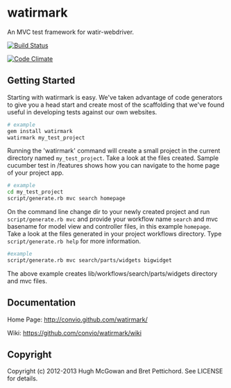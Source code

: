 watirmark
=========

An MVC test framework for watir-webdriver. 

[![Build Status](https://secure.travis-ci.org/convio/watirmark.png)](http://travis-ci.org/convio/watirmark)

[![Code Climate](https://codeclimate.com/badge.png)](https://codeclimate.com/github/convio/watirmark)

Getting Started
---

Starting with watirmark is easy. We've taken advantage of code generators to give you a head start and create most of the scaffolding that we've found useful in developing tests against our own websites.

```bash
# example
gem install watirmark
watirmark my_test_project
```

Running the 'watirmark' command will create a small project in the current directory named `my_test_project`. Take a look at the files created. Sample cucumber test in /features shows how you can navigate to the home page of your project app.

```bash
# example
cd my_test_project
script/generate.rb mvc search homepage
```
On the command line change dir to your newly created project and run `script/generate.rb mvc` and provide your workflow name `search` and mvc basename for model view and controller files, in this example `homepage`. Take a look at the files generated in your project workflows directory. Type `script/generate.rb help` for more information.

```bash
#example
script/generate.rb mvc search/parts/widgets bigwidget
```

The above example creates lib/workflows/search/parts/widgets directory and mvc files.


Documentation
---

Home Page: <a href="http://convio.github.com/watirmark/">http://convio.github.com/watirmark/</a>

Wiki: <a href="https://github.com/convio/watirmark/wiki">https://github.com/convio/watirmark/wiki</a>


Copyright
---
Copyright (c) 2012-2013 Hugh McGowan and Bret Pettichord. See LICENSE for details.



